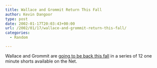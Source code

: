 ```yaml
---
title: Wallace and Grommit Return This Fall
author: Kevin Dangoor
type: post
date: 2002-01-17T20:03:43+00:00
url: /2002/01/17/wallace-and-grommit-return-this-fall/
categories:
  - Random

---
```

Wallace and Grommit are [going to be back this fall][1] in a series of 12 one minute shorts available on the Net.

 [1]: http://news.bbc.co.uk/hi/english/entertainment/new_media/newsid_1763000/1763836.stm